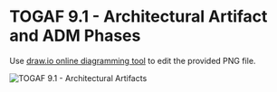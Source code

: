 # TOGAF 9.1 - Architectural Artifact and ADM Phases

Use [draw.io online diagramming tool](https://draw.io) to edit the provided PNG file.

![TOGAF 9.1 - Architectural Artifacts](TOGAF9-arch-artifacts.png)

